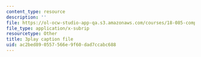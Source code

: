 ```yaml
---
content_type: resource
description: ''
file: https://ol-ocw-studio-app-qa.s3.amazonaws.com/courses/18-085-computational-science-and-engineering-i-fall-2008/ac2bed890557566e9f60dad7ccabc688_4B9aIlwEZcQ.vtt
file_type: application/x-subrip
resourcetype: Other
title: 3play caption file
uid: ac2bed89-0557-566e-9f60-dad7ccabc688
---
```

